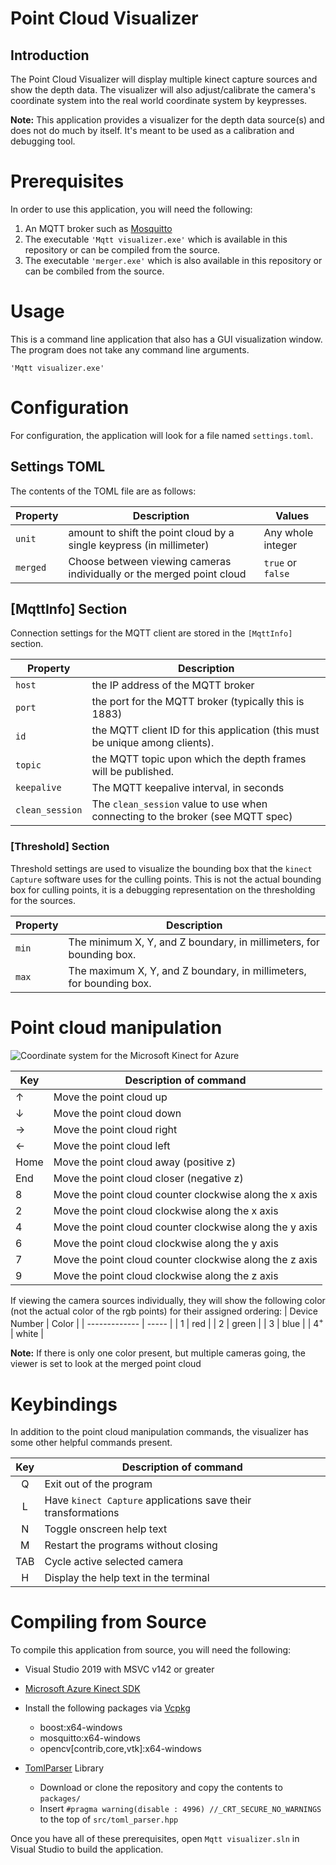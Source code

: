 # Point Cloud Visualizer

## Introduction

The Point Cloud Visualizer will display multiple kinect capture sources and show the depth data. The visualizer will also adjust/calibrate the camera's coordinate system into the real world coordinate system by keypresses.

**Note:** This application provides a visualizer for the depth data source(s) and does not do much by itself. It's meant to be used as a calibration and debugging tool.

# Prerequisites

In order to use this application, you will need the following:

1. An MQTT broker such as [Mosquitto](https://mosquitto.org/download)
1. The executable `'Mqtt visualizer.exe'` which is available in this repository or can be compiled from the source.
1. The executable `'merger.exe'` which is also available in this repository or can be combiled from the source.


# Usage
This is a command line application that also has a GUI visualization window. The program does not take any command line arguments.
```
'Mqtt visualizer.exe'
```


# Configuration
For configuration, the application will look for a file named `settings.toml`.

## Settings TOML
The contents of the TOML file are as follows:

| Property | Description | Values |
| -------- | ----------- | ------ |
|`unit`| amount to shift the point cloud by a single keypress (in millimeter) | Any whole integer|
|`merged`| Choose between viewing cameras individually or the merged point cloud | `true` or `false`|


## [MqttInfo] Section

Connection settings for the MQTT client are stored in the `[MqttInfo]` section.

| Property | Description |
| -------- | ----------- |
| `host` | the IP address of the MQTT broker |
| `port` | the port for the MQTT broker (typically this is 1883) |
| `id` | the MQTT client ID for this application (this must be unique among clients). |
| `topic` | the MQTT topic upon which the depth frames will be published. |
| `keepalive` | The MQTT keepalive interval, in seconds |
| `clean_session` | The `clean_session` value to use when connecting to the broker (see MQTT spec)

### [Threshold] Section

Threshold settings are used to visualize the bounding box that the `kinect Capture` software uses for the culling points. This is not the actual bounding box for culling points, it is a debugging representation on the thresholding for the sources.

| Property | Description |
| -------- | ----------- |
| `min` | The minimum X, Y, and Z boundary, in millimeters, for bounding box. |
| `max` | The maximum X, Y, and Z boundary, in millimeters, for bounding box. |


# Point cloud manipulation

![Coordinate system for the Microsoft Kinect for Azure](https://docs.microsoft.com/en-us/azure/kinect-dk/media/concepts/concepts-coordinate-systems/coordinate-systems-camera-features.png)

| Key | Description of command |
| --- | ---------------------- |
| ↑ | Move the point cloud up |
| ↓	| Move the point cloud down |
| → | Move the point cloud right |
| ←	| Move the point cloud left |
| Home | Move the point cloud away (positive z) |
| End | Move the point cloud closer (negative z) |
| 8	| Move the point cloud counter clockwise along the x axis |
| 2	| Move the point cloud clockwise along the x axis |
| 4	| Move the point cloud counter clockwise along the y axis |
| 6	| Move the point cloud clockwise along the y axis |
| 7	| Move the point cloud counter clockwise along the z axis |
| 9	| Move the point cloud clockwise along  the z axis |

If viewing the camera sources individually, they will show the following color (not the actual color of the rgb points) for their assigned ordering:
| Device Number | Color |
| ------------- | ----- |
| 1 | red |
| 2 | green |
| 3 | blue |
| 4<sup>+</sup> | white |

**Note:** If there is only one color present, but multiple cameras going, the viewer is set to look at the merged point cloud

# Keybindings
In addition to the point cloud manipulation commands, the visualizer has some other helpful commands present.

| Key   | Description of command |
| :---: | ---------------------- |
|   Q   | Exit out of the program |
|   L   | Have `kinect Capture` applications save their transformations |
|   N   | Toggle onscreen help text |
|   M   | Restart the programs without closing |
|  TAB  | Cycle active selected camera |
|   H   | Display the help text in the terminal |

 # Compiling from Source
To compile this application from source, you will need the following:

+ Visual Studio 2019 with MSVC v142 or greater
+ [Microsoft Azure Kinect SDK](https://docs.microsoft.com/en-us/azure/kinect-dk/sensor-sdk-download)

+ Install the following packages via [Vcpkg](https://github.com/microsoft/vcpkg) 
  + boost:x64-windows
  + mosquitto:x64-windows
  + opencv[contrib,core,vtk]:x64-windows


+ [TomlParser](https://github.com/ToruNiina/TOMLParser) Library
  + Download or clone the repository and copy the contents to ```packages/```
  + Insert ```#pragma warning(disable : 4996) //_CRT_SECURE_NO_WARNINGS``` to the top of ```src/toml_parser.hpp```

Once you have all of these prerequisites, open `Mqtt visualizer.sln` in Visual Studio to build the application.